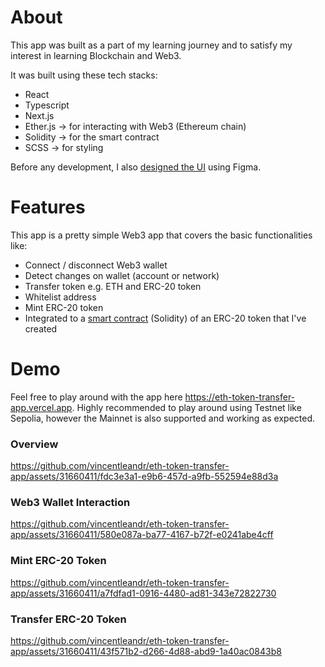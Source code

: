 # About
This app was built as a part of my learning journey and to satisfy my interest in learning Blockchain and Web3.

It was built using these tech stacks:
- React
- Typescript
- Next.js
- Ether.js -> for interacting with Web3 (Ethereum chain)
- Solidity -> for the smart contract
- SCSS -> for styling

Before any development, I also [designed the UI](https://www.figma.com/file/Vg5s9I4A8IoLYYGVECfriG/ETH-Token-Transfer-App?type=design&node-id=0%3A1&mode=design&t=rByReZlEy2g3RKRI-1) using Figma.

# Features
This app is a pretty simple Web3 app that covers the basic functionalities like:
- Connect / disconnect Web3 wallet
- Detect changes on wallet (account or network)
- Transfer token e.g. ETH and ERC-20 token
- Whitelist address
- Mint ERC-20 token
- Integrated to a [smart contract](https://github.com/vincentleandr/vince-token-contract) (Solidity) of an ERC-20 token that I've created

# Demo
Feel free to play around with the app here https://eth-token-transfer-app.vercel.app.
Highly recommended to play around using Testnet like Sepolia, however the Mainnet is also supported and working as expected.

### Overview
https://github.com/vincentleandr/eth-token-transfer-app/assets/31660411/fdc3e3a1-e9b6-457d-a9fb-552594e88d3a

### Web3 Wallet Interaction
https://github.com/vincentleandr/eth-token-transfer-app/assets/31660411/580e087a-ba77-4167-b72f-e0241abe4cff

### Mint ERC-20 Token
https://github.com/vincentleandr/eth-token-transfer-app/assets/31660411/a7fdfad1-0916-4480-ad81-343e72822730

### Transfer ERC-20 Token
https://github.com/vincentleandr/eth-token-transfer-app/assets/31660411/43f571b2-d266-4d88-abd9-1a40ac0843b8
